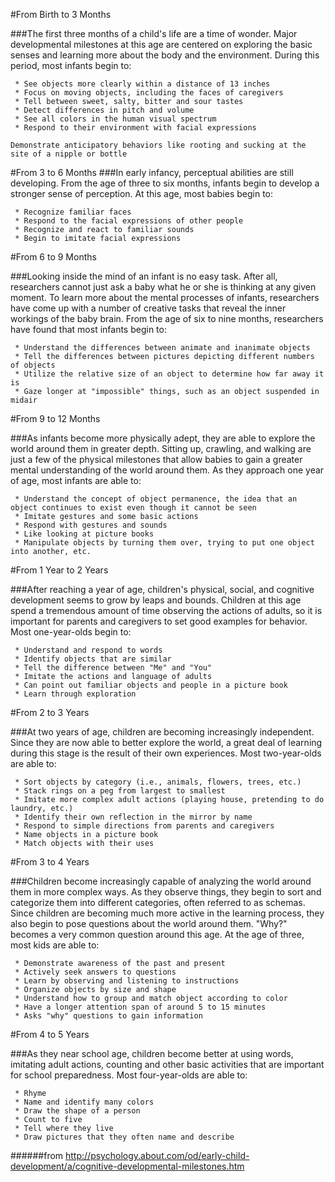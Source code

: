 #From Birth to 3 Months

###The first three months of a child's life are a time of wonder. Major developmental milestones at this age are centered on exploring the basic senses and learning more about the body and the environment. During this period, most infants begin to:

     * See objects more clearly within a distance of 13 inches
     * Focus on moving objects, including the faces of caregivers
     * Tell between sweet, salty, bitter and sour tastes
     * Detect differences in pitch and volume
     * See all colors in the human visual spectrum
     * Respond to their environment with facial expressions

    Demonstrate anticipatory behaviors like rooting and sucking at the site of a nipple or bottle

#From 3 to 6 Months
###In early infancy, perceptual abilities are still developing. From the age of three to six months, infants begin to develop a stronger sense of perception. At this age, most babies begin to:

     * Recognize familiar faces
     * Respond to the facial expressions of other people
     * Recognize and react to familiar sounds
     * Begin to imitate facial expressions

#From 6 to 9 Months

###Looking inside the mind of an infant is no easy task. After all, researchers cannot just ask a baby what he or she is thinking at any given moment. To learn more about the mental processes of infants, researchers have come up with a number of creative tasks that reveal the inner workings of the baby brain. From the age of six to nine months, researchers have found that most infants begin to:

     * Understand the differences between animate and inanimate objects
     * Tell the differences between pictures depicting different numbers of objects
     * Utilize the relative size of an object to determine how far away it is
     * Gaze longer at "impossible" things, such as an object suspended in midair

#From 9 to 12 Months

###As infants become more physically adept, they are able to explore the world around them in greater depth. Sitting up, crawling, and walking are just a few of the physical milestones that allow babies to gain a greater mental understanding of the world around them. As they approach one year of age, most infants are able to:

     * Understand the concept of object permanence, the idea that an object continues to exist even though it cannot be seen
     * Imitate gestures and some basic actions
     * Respond with gestures and sounds
     * Like looking at picture books
     * Manipulate objects by turning them over, trying to put one object into another, etc. 

#From 1 Year to 2 Years

###After reaching a year of age, children's physical, social, and cognitive development seems to grow by leaps and bounds. Children at this age spend a tremendous amount of time observing the actions of adults, so it is important for parents and caregivers to set good examples for behavior. Most one-year-olds begin to:

     * Understand and respond to words
     * Identify objects that are similar
     * Tell the difference between "Me" and "You"
     * Imitate the actions and language of adults
     * Can point out familiar objects and people in a picture book
     * Learn through exploration 

#From 2 to 3 Years

###At two years of age, children are becoming increasingly independent. Since they are now able to better explore the world, a great deal of learning during this stage is the result of their own experiences. Most two-year-olds are able to:

     * Sort objects by category (i.e., animals, flowers, trees, etc.)
     * Stack rings on a peg from largest to smallest
     * Imitate more complex adult actions (playing house, pretending to do laundry, etc.)
     * Identify their own reflection in the mirror by name
     * Respond to simple directions from parents and caregivers
     * Name objects in a picture book
     * Match objects with their uses

#From 3 to 4 Years

###Children become increasingly capable of analyzing the world around them in more complex ways. As they observe things, they begin to sort and categorize them into different categories, often referred to as schemas. Since children are becoming much more active in the learning process, they also begin to pose questions about the world around them. "Why?" becomes a very common question around this age. At the age of three, most kids are able to:

     * Demonstrate awareness of the past and present
     * Actively seek answers to questions
     * Learn by observing and listening to instructions
     * Organize objects by size and shape
     * Understand how to group and match object according to color
     * Have a longer attention span of around 5 to 15 minutes
     * Asks "why" questions to gain information

#From 4 to 5 Years

###As they near school age, children become better at using words, imitating adult actions, counting and other basic activities that are important for school preparedness. Most four-year-olds are able to:

     * Rhyme
     * Name and identify many colors
     * Draw the shape of a person
     * Count to five
     * Tell where they live
     * Draw pictures that they often name and describe
######from http://psychology.about.com/od/early-child-development/a/cognitive-developmental-milestones.htm
